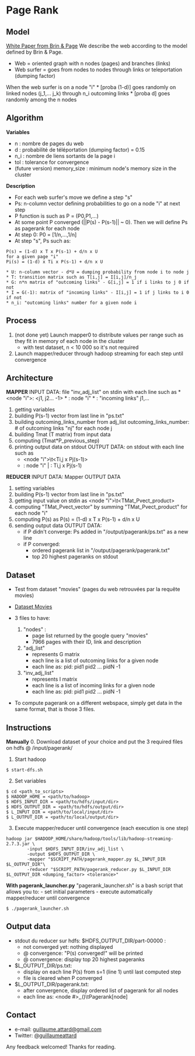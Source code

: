 Page Rank
========

## Model
[White Paper from Brin & Page](http://infolab.stanford.edu/~backrub/google.html)
We describe the web according to the model defined by Brin & Page.
- Web = oriented graph with n nodes (pages) and branches (links)
- Web surfer = goes from nodes to nodes through links or teleportation (dumping factor)

When the web surfer is on a node "i"
    * [proba (1-d)] goes randomly on linked nodes (j_1,... j_k) through n_i outcoming links
    * [proba d] goes randomly among the n nodes

## Algorithm
**Variables**
- n : nombre de pages du web
- d : probabilité de téléportation (dumping factor) = 0.15
- n_i : nombre de liens sortants de la page i
- tol : tolerance for convergence
- (future version) memory_size : minimum node's memory size in the cluster

**Description**
- For each web surfer's move we define a step "s"
- Ps: n-column vector defining probabilities to go on a node "i" at next step
- P function is such as P = (P0,P1,...)
- At some point P converged (||P(s) - P(s-1)|| ~ 0). Then we will define Ps as pagerank for each node
- At step 0: P0 = [1/n,...,1/n]
- At step "s", Ps such as:
```
P(s) = (1-d) x T x P(s-1) + d/n x U
for a given page "i"
Pi(s) = (1-d) x Ti x P(s-1) + d/n x U
```
    * U: n-column vector - d*U = dumping probability from node i to node j
    * T: transition matrix such as T[i,j] = I[i,j]/n_j
    * G: n*n matrix of "outcoming links" - G[i,j] = 1 if i links to j 0 if not
    * I = G(-1): matrix of "incoming links" - I[i,j] = 1 if j links to i 0 if not
    * n_i: "outcoming links" number for a given node i

## Process
1. (not done yet) Launch mapper0 to distribute values per range such as they fit in memory of each node in the cluster
    * with test dataset, n < 10 000 so it's not required
2. Launch mapper/reducer through hadoop streaming for each step until convergence


## Architecture
**MAPPER**
INPUT DATA: file "inv_adj_list" on stdin with each line such as
    * <node "i">: <j1, j2... -1>
    * <key>: node "i"
    * <value>: "incoming links" j1,...
1. getting variables   
2. building  P(s-1) vector from last line in "ps.txt"
3. building outcoming_links_number from adj_list
    outcoming_links_number: # of outcoming links "nj" for each node j
4. building Tmat (T matrix) from input data
5. computing (Tmat*P_previous_step)
6. printing output data on stdout
OUTPUT DATA: on stdout with each line such as
    * <node "i">\t<Ti,j x Pj(s-1)>
    * <key>: node "i" | <value>: Ti,j x Pj(s-1)


**REDUCER**
INPUT DATA: Mapper OUTPUT DATA
1. setting variables
2. building  P(s-1) vector from last line in "ps.txt"
3. getting input value on stdin as <node "i">\t<TMat_Pvect_product>
4. computing "TMat_Pvect_vector" by summing "TMat_Pvect_product" for each node "i"
5. computing P(s) as P(s) = (1-d) x T x P(s-1) + d/n x U
6. sending output data
OUTPUT DATA:
    * if P didn't converge: Ps added in "/output/pagerank/ps.txt" as a new line
    * if P converged:
        - ordered pagerank list in "/output/pagerank/pagerank.txt"
        - top 20 highest pageranks on stdout


## Dataset
- Test from dataset "movies" (pages du web retrouvées par la requête movies)
- [Dataset Movies](http://www.cs.toronto.edu/~tsap/experiments/download/_movies.tar.Z)
- 3 files to have:
    1. "nodes" :
        - page list returned by the google query "movies"
        - 7966 pages with their ID, link and description
    2. "adj_list"
        - represents G matrix
        - each line is a list of outcoming links for a given node
        - each line as: pid: pid1 pid2 ... pidN -1
    3. "inv_adj_list"
        - represents I matrix
        - each line is a list of incoming links for a given node
        - each line as: pid: pid1 pid2 ... pidN -1

- To compute pagerank on a different webspace, simply get data in the same format, that is those 3 files.


## Instructions
**Manually**
0. Download dataset of your choice and put the 3 required files on hdfs @ /input/pagerank/
1. Start hadoop
```
$ start-dfs.sh
```
2. Set variables
```
$ cd <path_to_scripts>
$ HADOOP_HOME = <path/to/hadoop>
$ HDFS_INPUT_DIR = <path/to/hdfs/input/dir>
$ HDFS_OUTPUT_DIR = <path/to/hdfs/output/dir>
$ L_INPUT_DIR = <path/to/local/input/dir>
$ L_OUTPUT_DIR = <path/to/local/output/dir>
```
3. Execute mapper/reducer until convergence (each execution is one step)
```
hadoop jar $HADOOP_HOME/share/hadoop/tools/lib/hadoop-streaming-2.7.3.jar \
        -input $HDFS_INPUT_DIR/inv_adj_list \
        -output $HDFS_OUTPUT_DIR \
        -mapper "$SCRIPT_PATH/pagerank_mapper.py $L_INPUT_DIR $L_OUTPUT_DIR"\
        -reducer "$SCRIPT_PATH/pagerank_reducer.py $L_INPUT_DIR $L_OUTPUT_DIR <dumping_factor> <tolerance>"
```

**With pagerank_launcher.py**
"pagerank_launcher.sh" is a bash script that allows you to:
    - set initial parameters
    - execute automatically mapper/reducer until convergence
```
$ ./pagerank_launcher.sh
```

## Output data
- stdout du reducer sur hdfs: $HDFS_OUTPUT_DIR/part-00000 :
    * not converged yet: nothing displayed
    * @ convergence: "P(s) converged!" will be printed
    * @ convergence: display top 20 highest pageranks
- $L_OUTPUT_DIR/ps.txt:
	* display on each line P(s) from s=1 (line 1) until last computed step
    * file is cleared when P converged
- $L_OUTPUT_DIR/pagerank.txt:
    * after convergence, display ordered list of pagerank for all nodes
    * each line as: <node #>,<node name>,(<node url>)\tPagerank[node]


## Contact
* e-mail: guillaume.attard@gmail.com
* Twitter: [@guillaumeattard](https://twitter.com/guillaumeattard)

Any feedback welcomed! Thanks for reading.
